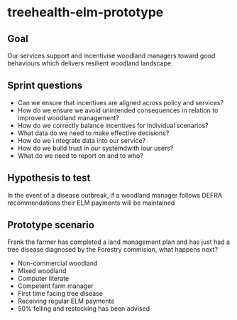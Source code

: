 # treehealth-elm-prototype

## Goal
Our services support and incentivise woodland managers toward good behaviours which delivers resilient woodland landscape.

## Sprint questions
* Can we ensure that incentives are aligned across policy and services?
* How do we ensure we avoid unintended consequences in relation to improved woodland management?
* How do we correctly balance incentives for individual scenarios?
* What data do we need to make effective decisions?
* How do we i ntegrate data into our service?
* How do we build trust in our systemdwith iour users?
* What do we need to report on and to who?

## Hypothesis to test
In the event of a disease outbreak, if a woodland manager follows DEFRA recommendations their ELM payments will be maintained 

## Prototype scenario
Frank the farmer has completed a land management plan and has just had a tree disease diagnosed by the Forestry commision, what happens next?
* Non-commercial woodland
* Mixed woodland
* Computer literate
* Competent farm manager
* First time facing tree disease
* Receiving regular ELM payments
* 50% felling and restocking has been advised

